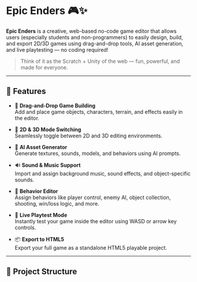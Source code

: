# Epic Enders 🎮✨

**Epic Enders** is a creative, web-based no-code game editor that allows users (especially students and non-programmers) to easily design, build, and export 2D/3D games using drag-and-drop tools, AI asset generation, and live playtesting — no coding required!

> Think of it as the Scratch + Unity of the web — fun, powerful, and made for everyone.

---

## 🌟 Features

- 🎨 **Drag-and-Drop Game Building**  
  Add and place game objects, characters, terrain, and effects easily in the editor.

- 🔧 **2D & 3D Mode Switching**  
  Seamlessly toggle between 2D and 3D editing environments.

- 🤖 **AI Asset Generator**  
  Generate textures, sounds, models, and behaviors using AI prompts.

- 🔊 **Sound & Music Support**  
  Import and assign background music, sound effects, and object-specific sounds.

- 🧠 **Behavior Editor**  
  Assign behaviors like player control, enemy AI, object collection, shooting, win/loss logic, and more.

- 🧪 **Live Playtest Mode**  
  Instantly test your game inside the editor using WASD or arrow key controls.

- 📦 **Export to HTML5**  
  Export your full game as a standalone HTML5 playable project.

---

## 📁 Project Structure

